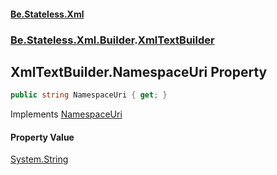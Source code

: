 #### [Be.Stateless.Xml](README.md 'README')
### [Be.Stateless.Xml.Builder](Be.Stateless.Xml.Builder.md 'Be.Stateless.Xml.Builder').[XmlTextBuilder](XmlTextBuilder.md 'Be.Stateless.Xml.Builder.XmlTextBuilder')

## XmlTextBuilder.NamespaceUri Property

```csharp
public string NamespaceUri { get; }
```

Implements [NamespaceUri](IXmlInformationItemBuilder.NamespaceUri.md 'Be.Stateless.Xml.Builder.IXmlInformationItemBuilder.NamespaceUri')

#### Property Value
[System.String](https://docs.microsoft.com/en-us/dotnet/api/System.String 'System.String')